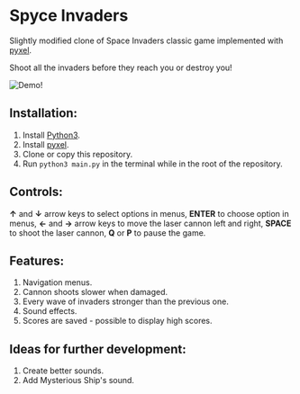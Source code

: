 # Spyce Invaders #
Slightly modified clone of Space Invaders classic game 
implemented with [pyxel](https://github.com/kitao/pyxel).

Shoot all the invaders before they reach you or destroy you!

![Demo!](url)

## Installation: ##

1. Install [Python3](https://www.python.org).
2. Install [pyxel](https://github.com/kitao/pyxel).
3. Clone or copy this repository.
4. Run `python3 main.py` in the terminal while in the root of the repository.

## Controls: ##

**↑** and **↓** arrow keys to select options in menus,
**ENTER** to choose option in menus,
**←** and **→** arrow keys to move the laser cannon left and right,
**SPACE** to shoot the laser cannon,
**Q** or **P** to pause the game.

## Features: ##

1. Navigation menus.
2. Cannon shoots slower when damaged.
3. Every wave of invaders stronger than the previous one.
4. Sound effects.
5. Scores are saved - possible to display high scores.

## Ideas for further development: ##

1. Create better sounds.
2. Add Mysterious Ship's sound.